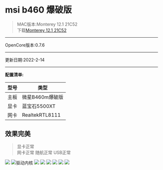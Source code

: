 # msi b460 爆破版
>MAC版本:Monterey 12.1 21C52<br/>
下载[Monterey 12.1 21C52](https://cloud.189.cn/web/share?code=FfiEVvqaeMni)
***
OpenCore版本:0.7.6
***
更新日期:2022-2-14
***
**配置清单:**

| 型号 | 类型            |
| ---- | --------------- |
| 主板 | 微星B460m爆破版 |
| 显卡 | 蓝宝石5500XT    |
| 网卡 | RealtekRTL8111  |

## 效果完美

> 显卡正常  
> 网卡正常
> 随航正常
> USB正常

![](./README/关于本机.png)
![驱动内核](./README/驱动内核.png)
![](./README/usb.png)
![](./README/配置信息.png)
![](./README/核显.png)
![](./README/内核.png)
![](./README/随航.png)
![](./README/杂项.png)
